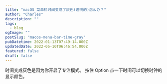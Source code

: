 ```yaml
---
title: "macOS 菜单栏时间变成了灰色(透明的)怎么办？"
author: "Charles"
description: ""
tags:
  - blog
ogImage: ""
postSlug: "macos-menu-bar-time-gray"
pubDatetime: 2022-01-13T07:49:14.000Z
updatedDate: 2022-06-10T06:46:54.000Z
featured: false
draft: false
---
```


时间变成灰色是因为你开启了专注模式。
按住 Option 点一下时间可以切换时钟的显示颜色。
